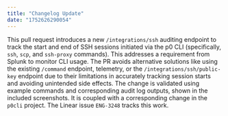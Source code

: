 ```yaml
---
title: "Changelog Update"
date: "1752626290054"
---
```


This pull request introduces a new `/integrations/ssh` auditing endpoint to track the start and end of SSH sessions initiated via the p0 CLI (specifically, `ssh`, `scp`, and `ssh-proxy` commands). This addresses a requirement from Splunk to monitor CLI usage. The PR avoids alternative solutions like using the existing `/command` endpoint, telemetry, or the `/integrations/ssh/public-key` endpoint due to their limitations in accurately tracking session starts and avoiding unintended side effects. The change is validated using example commands and corresponding audit log outputs, shown in the included screenshots.  It is coupled with a corresponding change in the `p0cli` project. The Linear issue `ENG-3248` tracks this work.

